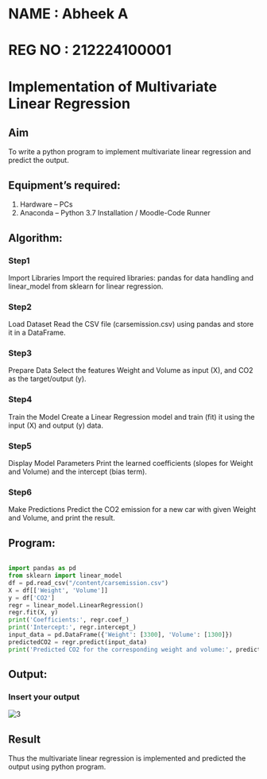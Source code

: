 
# NAME : Abheek A
# REG NO : 212224100001
# Implementation of Multivariate Linear Regression
## Aim
To write a python program to implement multivariate linear regression and predict the output.
## Equipment’s required:
1.	Hardware – PCs
2.	Anaconda – Python 3.7 Installation / Moodle-Code Runner
## Algorithm:
### Step1
Import Libraries
Import the required libraries: pandas for data handling and linear_model from sklearn for linear regression.

### Step2
Load Dataset
Read the CSV file (carsemission.csv) using pandas and store it in a DataFrame.

### Step3
Prepare Data
Select the features Weight and Volume as input (X), and CO2 as the target/output (y).

### Step4
Train the Model
Create a Linear Regression model and train (fit) it using the input (X) and output (y) data.

### Step5
Display Model Parameters
Print the learned coefficients (slopes for Weight and Volume) and the intercept (bias term).

### Step6
Make Predictions
Predict the CO2 emission for a new car with given Weight and Volume, and print the result.


## Program:
```PYTHON

import pandas as pd
from sklearn import linear_model
df = pd.read_csv("/content/carsemission.csv")
X = df[['Weight', 'Volume']]
y = df['CO2']
regr = linear_model.LinearRegression()
regr.fit(X, y)
print('Coefficients:', regr.coef_)
print('Intercept:', regr.intercept_)
input_data = pd.DataFrame({'Weight': [3300], 'Volume': [1300]})
predictedCO2 = regr.predict(input_data)
print('Predicted CO2 for the corresponding weight and volume:', predictedCO2)

```
## Output:

### Insert your output

![3](https://github.com/user-attachments/assets/42efcf78-3e79-465a-a462-a1c883d51219)



## Result
Thus the multivariate linear regression is implemented and predicted the output using python program.
